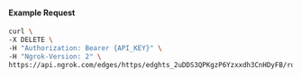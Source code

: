 <!-- Code generated for API Clients. DO NOT EDIT. -->

#### Example Request

```bash
curl \
-X DELETE \
-H "Authorization: Bearer {API_KEY}" \
-H "Ngrok-Version: 2" \
https://api.ngrok.com/edges/https/edghts_2uDDS3QPKgzP6Yzxxdh3CnHDyFB/routes/edghtsrt_2uDDS2JH8fsvBevWnXA2uXLpbx2/websocket_tcp_converter
```
